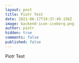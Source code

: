 ```yaml
---
layout: post
title: Piotr Test
date: 2021-06-17T19:37:49.156Z
image: backend-icon-iceberg.png
author: piotr
hidden: true
comments: false
published: false
---
```

Piotr Test
